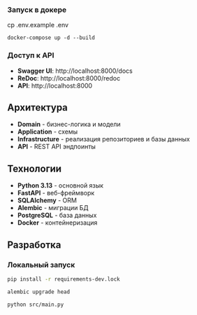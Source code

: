 ### Запуск в докере

cp .env.example .env

```
docker-compose up -d --build
```

### Доступ к API
- **Swagger UI**: http://localhost:8000/docs
-  **ReDoc**: http://localhost:8000/redoc
-  **API**: http://localhost:8000

## Архитектура

- **Domain** - бизнес-логика и модели
- **Application** - схемы
- **Infrastructure** - реализация репозиториев и базы данных
- **API** - REST API эндпоинты

##  Технологии

- **Python 3.13** - основной язык
- **FastAPI** - веб-фреймворк
- **SQLAlchemy** - ORM
- **Alembic** - миграции БД
- **PostgreSQL** - база данных
- **Docker** - контейнеризация

##  Разработка

### Локальный запуск
```bash
pip install -r requirements-dev.lock

alembic upgrade head

python src/main.py
```


